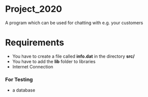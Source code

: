 # Project_2020
A program which can be used for chatting with e.g. your customers
# Requirements
* You have to create a file called **info.dat** in the directory **src/**
* You have to add the **lib** folder to libraries
* Internet Connection
### For Testing
* a database
